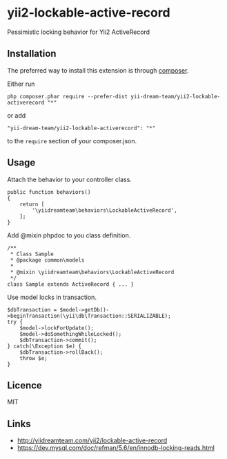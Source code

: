 # yii2-lockable-active-record
Pessimistic locking behavior for Yii2 ActiveRecord

## Installation ##

The preferred way to install this extension is through [composer](http://getcomposer.org/download/).

Either run

    php composer.phar require --prefer-dist yii-dream-team/yii2-lockable-activerecord "*"

or add

    "yii-dream-team/yii2-lockable-activerecord": "*"

to the `require` section of your composer.json.

## Usage ##
Attach the behavior to your controller class.

    public function behaviors()
    {
        return [
            '\yiidreamteam\behaviors\LockableActiveRecord',
        ];
    }
    
Add @mixin phpdoc to you class definition.

    /**
     * Class Sample
     * @package common\models
     *
     * @mixin \yiidreamteam\behaviors\LockableActiveRecord
     */
    class Sample extends ActiveRecord { ... }
    
Use model locks in transaction.

    $dbTransaction = $model->getDb()->beginTransaction(\yii\db\Transaction::SERIALIZABLE);
    try {
        $model->lockForUpdate();
        $model->doSomethingWhileLocked();
        $dbTransaction->commit();
    } catch(\Exception $e) {
        $dbTransaction->rollBack();
        throw $e;
    }
    
    
## Licence ##

MIT
    
## Links ##

* http://yiidreamteam.com/yii2/lockable-active-record
* https://dev.mysql.com/doc/refman/5.6/en/innodb-locking-reads.html
